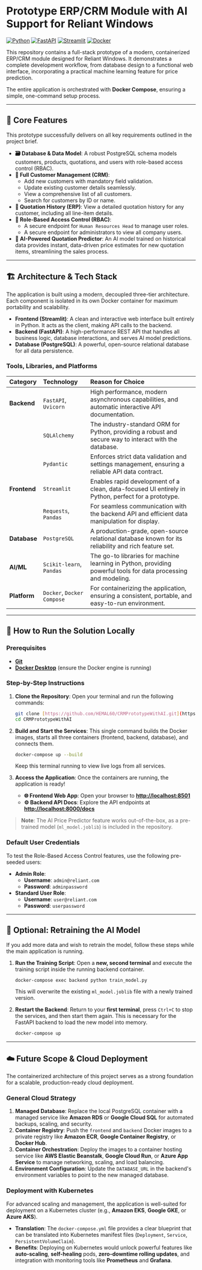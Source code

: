 # Prototype ERP/CRM Module with AI Support for Reliant Windows

[![Python](https://img.shields.io/badge/Python-3.9-blue.svg)](https://www.python.org/downloads/)
[![FastAPI](https://img.shields.io/badge/FastAPI-0.95.2-green.svg)](https://fastapi.tiangolo.com/)
[![Streamlit](https://img.shields.io/badge/Streamlit-1.22.0-red.svg)](https://streamlit.io/)
[![Docker](https://img.shields.io/badge/Docker-24.0-blue.svg)](https://www.docker.com/)

This repository contains a full-stack prototype of a modern, containerized ERP/CRM module designed for Reliant Windows. It demonstrates a complete development workflow, from database design to a functional web interface, incorporating a practical machine learning feature for price prediction.

The entire application is orchestrated with **Docker Compose**, ensuring a simple, one-command setup process.

---

## 🎯 Core Features

This prototype successfully delivers on all key requirements outlined in the project brief.

* **🗃️ Database & Data Model**: A robust PostgreSQL schema models customers, products, quotations, and users with role-based access control (RBAC).
* **👥 Full Customer Management (CRM)**:
    * Add new customers with mandatory field validation.
    * Update existing customer details seamlessly.
    * View a comprehensive list of all customers.
    * Search for customers by ID or name.
* **🧾 Quotation History (ERP)**: View a detailed quotation history for any customer, including all line-item details.
* **🔐 Role-Based Access Control (RBAC)**:
    * A secure endpoint for `Human Resources Head` to manage user roles.
    * A secure endpoint for administrators to view all company users.
* **🤖 AI-Powered Quotation Predictor**: An AI model trained on historical data provides instant, data-driven price estimates for new quotation items, streamlining the sales process.

---

## 🏗️ Architecture & Tech Stack

The application is built using a modern, decoupled three-tier architecture. Each component is isolated in its own Docker container for maximum portability and scalability.

* **Frontend (Streamlit)**: A clean and interactive web interface built entirely in Python. It acts as the client, making API calls to the backend.
* **Backend (FastAPI)**: A high-performance REST API that handles all business logic, database interactions, and serves AI model predictions.
* **Database (PostgreSQL)**: A powerful, open-source relational database for all data persistence.

### Tools, Libraries, and Platforms

| Category      | Technology                   | Reason for Choice                                                                                   |
| :------------ | :--------------------------- | :-------------------------------------------------------------------------------------------------- |
| **Backend** | `FastAPI`, `Uvicorn`         | High performance, modern asynchronous capabilities, and automatic interactive API documentation.    |
|               | `SQLAlchemy`                 | The industry-standard ORM for Python, providing a robust and secure way to interact with the database. |
|               | `Pydantic`                   | Enforces strict data validation and settings management, ensuring a reliable API data contract.       |
| **Frontend** | `Streamlit`                  | Enables rapid development of a clean, data-focused UI entirely in Python, perfect for a prototype.    |
|               | `Requests`, `Pandas`         | For seamless communication with the backend API and efficient data manipulation for display.        |
| **Database** | `PostgreSQL`                 | A production-grade, open-source relational database known for its reliability and rich feature set.   |
| **AI/ML** | `Scikit-learn`, `Pandas`     | The go-to libraries for machine learning in Python, providing powerful tools for data processing and modeling. |
| **Platform** | `Docker`, `Docker Compose`   | For containerizing the application, ensuring a consistent, portable, and easy-to-run environment.   |

---

## 🚀 How to Run the Solution Locally

### Prerequisites

* [**Git**](https://git-scm.com/)
* [**Docker Desktop**](https://www.docker.com/products/docker-desktop/) (ensure the Docker engine is running)

### Step-by-Step Instructions

1.  **Clone the Repository**:
    Open your terminal and run the following commands:
    ```bash
    git clone [https://github.com/HEMAL60/CRMPrototypeWithAI.git](https://github.com/HEMAL60/CRMPrototypeWithAI.git)
    cd CRMPrototypeWithAI
    ```

2.  **Build and Start the Services**:
    This single command builds the Docker images, starts all three containers (frontend, backend, database), and connects them.
    ```bash
    docker-compose up --build
    ```
    Keep this terminal running to view live logs from all services.

3.  **Access the Application**:
    Once the containers are running, the application is ready!
    * **🌐 Frontend Web App**: Open your browser to **[http://localhost:8501](http://localhost:8501)**
    * **⚙️ Backend API Docs**: Explore the API endpoints at **[http://localhost:8000/docs](http://localhost:8000/docs)**

> **Note**: The AI Price Predictor feature works out-of-the-box, as a pre-trained model (`ml_model.joblib`) is included in the repository.

### Default User Credentials

To test the Role-Based Access Control features, use the following pre-seeded users:

* **Admin Role**:
    * **Username**: `admin@reliant.com`
    * **Password**: `adminpassword`
* **Standard User Role**:
    * **Username**: `user@reliant.com`
    * **Password**: `userpassword`

---

## 🧠 Optional: Retraining the AI Model

If you add more data and wish to retrain the model, follow these steps while the main application is running.

1.  **Run the Training Script**:
    Open a **new, second terminal** and execute the training script inside the running backend container.
    ```bash
    docker-compose exec backend python train_model.py
    ```
    This will overwrite the existing `ml_model.joblib` file with a newly trained version.

2.  **Restart the Backend**:
    Return to your **first terminal**, press `Ctrl+C` to stop the services, and then start them again. This is necessary for the FastAPI backend to load the new model into memory.
    ```bash
    docker-compose up
    ```

---

## ☁️ Future Scope & Cloud Deployment

The containerized architecture of this project serves as a strong foundation for a scalable, production-ready cloud deployment.

### General Cloud Strategy

1.  **Managed Database**: Replace the local PostgreSQL container with a managed service like **Amazon RDS** or **Google Cloud SQL** for automated backups, scaling, and security.
2.  **Container Registry**: Push the `frontend` and `backend` Docker images to a private registry like **Amazon ECR**, **Google Container Registry**, or **Docker Hub**.
3.  **Container Orchestration**: Deploy the images to a container hosting service like **AWS Elastic Beanstalk**, **Google Cloud Run**, or **Azure App Service** to manage networking, scaling, and load balancing.
4.  **Environment Configuration**: Update the `DATABASE_URL` in the backend's environment variables to point to the new managed database.

### Deployment with Kubernetes

For advanced scaling and management, the application is well-suited for deployment on a Kubernetes cluster (e.g., **Amazon EKS**, **Google GKE**, or **Azure AKS**).

* **Translation**: The `docker-compose.yml` file provides a clear blueprint that can be translated into Kubernetes manifest files (`Deployment`, `Service`, `PersistentVolumeClaim`).
* **Benefits**: Deploying on Kubernetes would unlock powerful features like **auto-scaling**, **self-healing** pods, **zero-downtime rolling updates**, and integration with monitoring tools like **Prometheus** and **Grafana**.